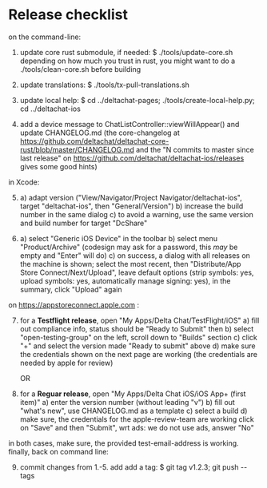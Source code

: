 # Release checklist

on the command-line:

1. update core rust submodule, if needed:
   $ ./tools/update-core.sh
   depending on how much you trust in rust, you might want to do a
   ./tools/clean-core.sh before building

2. update translations:
   $ ./tools/tx-pull-translations.sh

3. update local help:
   $ cd ../deltachat-pages; ./tools/create-local-help.py; cd ../deltachat-ios

4. add a device message to ChatListController::viewWillAppear()
   and update CHANGELOG.md
   (the core-changelog at
   https://github.com/deltachat/deltachat-core-rust/blob/master/CHANGELOG.md
   and the "N commits to master since last release" on
   https://github.com/deltachat/deltachat-ios/releases gives some good hints)

in Xcode:

5. a) adapt version ("View/Navigator/Project Navigator/deltachat-ios",
      target "deltachat-ios", then "General/Version")
   b) increase the build number in the same dialog
   c) to avoid a warning,
      use the same version and build number for target "DcShare"

6. a) select "Generic iOS Device" in the toolbar
   b) select menu "Product/Archive"
      (codesign may ask for a password, this _may_ be empty and "Enter" will do)
   c) on success, a dialog with all releases on the machine is shown;
      select the most recent, then "Distribute/App Store Connect/Next/Upload",
      leave default options (strip symbols: yes, upload symbols: yes,
      automatically manage signing: yes), in the summary, click "Upload" again

on https://appstoreconnect.apple.com :

7. for a **Testflight release**, open "My Apps/Delta Chat/TestFlight/iOS"
   a) fill out compliance info, status should be "Ready to Submit" then
   b) select "open-testing-group" on the left, scroll down to "Builds" section
   c) click "+" and select the version made "Ready to submit" above
   d) make sure the credentials shown on the next page are working
      (the credentials are needed by apple for review)

   OR

8. for a **Reguar release**, open "My Apps/Delta Chat iOS/iOS App+ (first item)"
   a) enter the version number (without leading "v")
   b) fill out "what's new", use CHANGELOG.md as a template
   c) select a build
   d) make sure, the credentials for the apple-review-team are working
   click on "Save" and then "Submit", wrt ads: we do not use ads, answer "No"

in both cases, make sure, the provided test-email-address is working.
finally, back on command line:

9. commit changes from 1.-5. add add a tag:
   $ git tag v1.2.3; git push --tags

